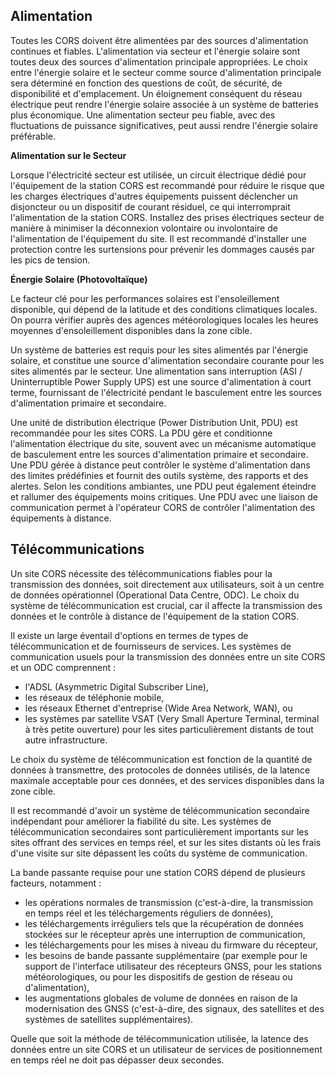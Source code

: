 ## Alimentation

Toutes les CORS doivent être alimentées par des sources d'alimentation continues et fiables. L'alimentation via secteur et l'énergie solaire sont toutes deux des sources d'alimentation principale appropriées. Le choix entre l'énergie solaire et le secteur comme source d'alimentation principale sera déterminé en fonction des questions de coût, de sécurité, de disponibilité et d'emplacement. Un éloignement conséquent du réseau électrique peut rendre l'énergie solaire associée à un système de batteries plus économique. Une alimentation secteur peu fiable, avec des fluctuations de puissance significatives, peut aussi rendre l'énergie solaire préférable.

**Alimentation sur le Secteur**

Lorsque l'électricité secteur est utilisée, un circuit électrique dédié pour l'équipement de la station CORS est recommandé pour réduire le risque que les charges électriques d'autres équipements puissent déclencher un disjoncteur ou un dispositif de courant résiduel, ce qui interromprait l'alimentation de la station CORS. Installez des prises électriques secteur de manière à minimiser la déconnexion volontaire ou involontaire de l'alimentation de l'équipement du site. Il est recommandé d'installer une protection contre les surtensions pour prévenir les dommages causés par les pics de tension.

**Énergie Solaire (Photovoltaïque)**

Le facteur clé pour les performances solaires est l'ensoleillement disponible, qui dépend de la latitude et des conditions climatiques locales. On pourra vérifier auprès des agences météorologiques locales les heures moyennes d'ensoleillement disponibles dans la zone cible.

Un système de batteries est requis pour les sites alimentés par l'énergie solaire, et constitue une source d'alimentation secondaire courante pour les sites alimentés par le secteur. Une alimentation sans interruption (ASI / Uninterruptible Power Supply UPS) est une source d'alimentation à court terme, fournissant de l'électricité pendant le basculement entre les sources d'alimentation primaire et secondaire.

Une unité de distribution électrique (Power Distribution Unit, PDU) est recommandée pour les sites CORS. La PDU gère et conditionne l'alimentation électrique du site, souvent avec un mécanisme automatique de basculement entre les sources d'alimentation primaire et secondaire. Une PDU gérée à distance peut contrôler le système d'alimentation dans des limites prédéfinies et fournit des outils système, des rapports et des alertes. Selon les conditions ambiantes, une PDU peut également éteindre et rallumer des équipements moins critiques. Une PDU avec une liaison de communication permet à l'opérateur CORS de contrôler l'alimentation des équipements à distance.

## Télécommunications

Un site CORS nécessite des télécommunications fiables pour la transmission des données, soit directement aux utilisateurs, soit à un centre de données opérationnel (Operational Data Centre, ODC). Le choix du système de télécommunication est crucial, car il affecte la transmission des données et le contrôle à distance de l'équipement de la station CORS.

Il existe un large éventail d'options en termes de types de télécommunication et de fournisseurs de services. Les systèmes de communication usuels pour la transmission des données entre un site CORS et un ODC comprennent :

- l'ADSL (Asymmetric Digital Subscriber Line),
- les réseaux de téléphonie mobile,
- les réseaux Ethernet d'entreprise (Wide Area Network, WAN), ou
- les systèmes par satellite VSAT (Very Small Aperture Terminal, terminal à très petite ouverture) pour les sites particulièrement distants de tout autre infrastructure.

Le choix du système de télécommunication est fonction de la quantité de données à transmettre, des protocoles de données utilisés, de la latence maximale acceptable pour ces données, et des services disponibles dans la zone cible.

Il est recommandé d'avoir un système de télécommunication secondaire indépendant pour améliorer la fiabilité du site. Les systèmes de télécommunication secondaires sont particulièrement importants sur les sites offrant des services en temps réel, et sur les sites distants où les frais d'une visite sur site dépassent les coûts du système de communication.

La bande passante requise pour une station CORS dépend de plusieurs facteurs, notamment :

- les opérations normales de transmission (c'est-à-dire, la transmission en temps réel et les téléchargements réguliers de données),
- les téléchargements irréguliers tels que la récupération de données stockées sur le récepteur après une interruption de communication,
- les téléchargements pour les mises à niveau du firmware du récepteur,
- les besoins de bande passante supplémentaire (par exemple pour le support de l'interface utilisateur des récepteurs GNSS, pour les stations météorologiques, ou pour les dispositifs de gestion de réseau ou d'alimentation),
- les augmentations globales de volume de données en raison de la modernisation des GNSS (c'est-à-dire, des signaux, des satellites et des systèmes de satellites supplémentaires).

Quelle que soit la méthode de télécommunication utilisée, la latence des données entre un site CORS et un utilisateur de services de positionnement en temps réel ne doit pas dépasser deux secondes.